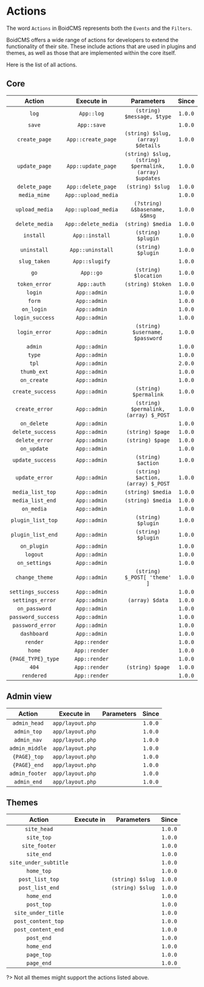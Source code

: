 # Actions
The word `Actions` in BoidCMS represents both the `Events` and the `Filters`. 

<!--BoidCMS has a lot of actions called within the core and the templates, And that makes it **super extensible**.     
Actions are used to extend and/or to implement something to the site, actions can be used in and by [Plugins](plugins/) or [Themes](themes/).    -->
BoidCMS offers a wide range of actions for developers to extend the functionality of their site. These include actions that are used in plugins and themes, as well as those that are implemented within the core itself.

Here is the list of all actions.

## Core

|         Action       |    Execute in    |               Parameters           |   Since  |
| :------------------: | :--------------: | :--------------------------------: | :------: |
|         `log`        |    `App::log`    |     `(string) $message, $type`     |  `1.0.0` |
|         `save`       |    `App::save`   |                                    |  `1.0.0` |
|      `create_page`   |`App::create_page`|  `(string) $slug, (array) $details`|  `1.0.0` |
|      `update_page`   |`App::update_page`| `(string) $slug, (string) $permalink, (array) $updates`|  `1.0.0` |
|      `delete_page`   |`App::delete_page`|           `(string) $slug`         |  `1.0.0` |
|      `media_mime`    |`App::upload_media`|                                   |  `1.0.0` |
|     `upload_media`   |`App::upload_media`|   `(?string) &$basename, &$msg`   |  `1.0.0` |
|     `delete_media`   |`App::delete_media`|         `(string) $media`         |  `1.0.0` |
|       `install`      |  `App::install`  |        `(string) $plugin`          |  `1.0.0` |
|      `uninstall`     | `App::uninstall` |        `(string) $plugin`          |  `1.0.0` |
|      `slug_taken`    |  `App::slugify`  |                                    |  `1.0.0` |
|          `go`        |     `App::go`    |       `(string) $location`         |  `1.0.0` |
|     `token_error`    |    `App::auth`   |         `(string) $token`          |  `1.0.0` |
|         `login`      |   `App::admin`   |                                    |  `1.0.0` |
|         `form`       |   `App::admin`   |                                    |  `1.0.0` |
|       `on_login`     |   `App::admin`   |                                    |  `1.0.0` |
|    `login_success`   |   `App::admin`   |                                    |  `1.0.0` |
|     `login_error`    |   `App::admin`   |  `(string) $username, $password`   |  `1.0.0` |
|        `admin`       |   `App::admin`   |                                    |  `1.0.0` |
|         `type`       |   `App::admin`   |                                    |  `1.0.0` |
|          `tpl`       |   `App::admin`   |                                    |  `2.0.0` |
|      `thumb_ext`     |   `App::admin`   |                                    |  `1.0.0` |
|      `on_create`     |   `App::admin`   |                                    |  `1.0.0` |
|    `create_success`  |   `App::admin`   |       `(string) $permalink`        |  `1.0.0` |
|     `create_error`   |   `App::admin`   |`(string) $permalink, (array) $_POST`|  `1.0.0` |
|      `on_delete`     |   `App::admin`   |                                    |  `1.0.0` |
|   `delete_success`   |   `App::admin`   |          `(string) $page`          |  `1.0.0` |
|    `delete_error`    |   `App::admin`   |          `(string) $page`          |  `1.0.0` |
|      `on_update`     |   `App::admin`   |                                    |  `1.0.0` |
|    `update_success`  |   `App::admin`   |         `(string) $action`         |  `1.0.0` |
|     `update_error`   |   `App::admin`   | `(string) $action, (array) $_POST` |  `1.0.0` |
|    `media_list_top`  |   `App::admin`   |          `(string) $media`         |  `1.0.0` |
|    `media_list_end`  |   `App::admin`   |          `(string) $media`         |  `1.0.0` |
|      `on_media`      |   `App::admin`   |                                    |  `1.0.0` |
|   `plugin_list_top`  |   `App::admin`   |         `(string) $plugin`         |  `1.0.0` |
|   `plugin_list_end`  |   `App::admin`   |         `(string) $plugin`         |  `1.0.0` |
|      `on_plugin`     |   `App::admin`   |                                    |  `1.0.0` |
|        `logout`      |   `App::admin`   |                                    |  `1.0.0` |
|     `on_settings`    |   `App::admin`   |                                    |  `1.0.0` |
|    `change_theme`    |   `App::admin`   |     `(string) $_POST[ 'theme' ]`   |  `1.0.0` |
|  `settings_success`  |   `App::admin`   |                                    |  `1.0.0` |
|   `settings_error`   |   `App::admin`   |          `(array) $data`           |  `1.0.0` |
|     `on_password`    |   `App::admin`   |                                    |  `1.0.0` |
|  `password_success`  |   `App::admin`   |                                    |  `1.0.0` |
|   `password_error`   |   `App::admin`   |                                    |  `1.0.0` |
|      `dashboard`     |   `App::admin`   |                                    |  `1.0.0` |
|       `render`       |   `App::render`  |                                    |  `1.0.0` |
|        `home`        |   `App::render`  |                                    |  `1.0.0` |
|   `{PAGE_TYPE}_type` |   `App::render`  |                                    |  `1.0.0` |
|         `404`        |   `App::render`  |          `(string) $page`          |  `1.0.0` |
|      `rendered`      |   `App::render`  |                                    |  `1.0.0` |


## Admin view

|       Action      |      Execute in     |  Parameters  |  Since  |
| :---------------: | :-----------------: | :----------: | :-----: |
|    `admin_head`   |   `app/layout.php`  |              | `1.0.0` |
|     `admin_top`   |   `app/layout.php`  |              | `1.0.0` |
|     `admin_nav`   |   `app/layout.php`  |              | `1.0.0` |
|   `admin_middle`  |   `app/layout.php`  |              | `1.0.0` |
|    `{PAGE}_top`   |   `app/layout.php`  |              | `1.0.0` |
|    `{PAGE}_end`   |   `app/layout.php`  |              | `1.0.0` |
|   `admin_footer`  |   `app/layout.php`  |              | `1.0.0` |
|     `admin_end`   |   `app/layout.php`  |              | `1.0.0` |


## Themes

|        Action       |      Execute in     |   Parameters   |  Since  |
| :-----------------: | :-----------------: | :------------: | :-----: |
|     `site_head`     |                     |                | `1.0.0` |
|      `site_top`     |                     |                | `1.0.0` |
|    `site_footer`    |                     |                | `1.0.0` |
|      `site_end`     |                     |                | `1.0.0` |
|`site_under_subtitle`|                     |                | `1.0.0` |
|      `home_top`     |                     |                | `1.0.0` |
|   `post_list_top`   |                     |`(string) $slug`| `1.0.0` |
|   `post_list_end`   |                     |`(string) $slug`| `1.0.0` |
|      `home_end`     |                     |                | `1.0.0` |
|      `post_top`     |                     |                | `1.0.0` |
| `site_under_title`  |                     |                | `1.0.0` |
| `post_content_top`  |                     |                | `1.0.0` |
| `post_content_end`  |                     |                | `1.0.0` |
|      `post_end`     |                     |                | `1.0.0` |
|      `home_end`     |                     |                | `1.0.0` |
|      `page_top`     |                     |                | `1.0.0` |
|      `page_end`     |                     |                | `1.0.0` |

?> Not all themes might support the actions listed above.




